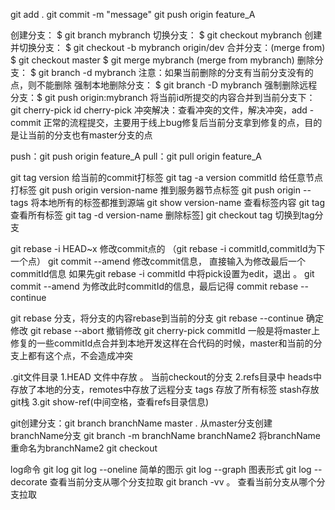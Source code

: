 git add .
git commit -m "message"
git push origin feature_A

创建分支： $ git branch mybranch
切换分支： $ git checkout mybranch
创建并切换分支： $ git checkout -b mybranch origin/dev
合并分支：(merge from) $ git checkout master
                     $ git merge mybranch (merge from mybranch)
删除分支： $ git branch -d mybranch  注意：如果当前删除的分支有当前分支没有的点，则不能删除
强制本地删除分支： $ git branch -D mybranch
强制删除远程分支：$ git push origin:mybranch
将当前id所提交的内容合并到当前分支下：git cherry-pick id
cherry-pick 冲突解决：查看冲突的文件，解决冲突，add - commit 正常的流程提交，主要用于线上bug修复后当前分支拿到修复的点，目的是让当前的分支也有master分支的点

push：git push origin feature_A
pull：git pull origin feature_A

git tag version 给当前的commit打标签
git tag -a  version commitId  给任意节点打标签
git push origin version-name  推到服务器节点标签
git push origin --tags   将本地所有的标签都推到源端
git show version-name  查看标签内容
git tag  查看所有标签
git tag -d version-name 删除标签]
git checkout tag   切换到tag分支

git rebase -i HEAD~x  修改commit点的 （git rebase -i commitId,commitId为下一个点）
git commit --amend  修改commit信息，   直接输入为修改最后一个commitId信息
如果先git rebase -i commitId 中将pick设置为edit，退出 。 git commit --amend 为修改此时commitId的信息，最后记得 commit rebase --continue

git rebase 分支，将分支的内容rebase到当前的分支
git rebase --continue   确定修改
git rebase --abort   撤销修改
git cherry-pick commitId  一般是将master上修复的一些commitId点合并到本地开发这样在合代码的时候，master和当前的分支上都有这个点，不会造成冲突


.git文件目录
1.HEAD 文件中存放 。  当前checkout的分支
2.refs目录中 heads中存放了本地的分支，remotes中存放了远程分支 tags 存放了所有标签       stash存放git栈
3.git show-ref(中间空格，查看refs目录信息)


git创建分支：git branch branchName master .  从master分支创建branchName分支
git branch -m branchName branchName2  将branchName重命名为branchName2
git checkout

log命令
git log
git log --oneline   简单的图示
git log --graph   图表形式
git log --decorate 查看当前分支从哪个分支拉取
git branch -vv 。 查看当前分支从哪个分支拉取